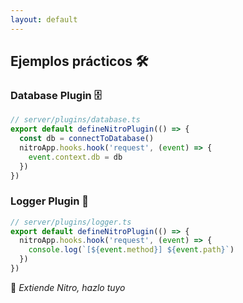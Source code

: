 ```yaml
---
layout: default
---
```


## Ejemplos prácticos 🛠️

### Database Plugin 🗄️
```typescript
// server/plugins/database.ts
export default defineNitroPlugin(() => {
  const db = connectToDatabase()
  nitroApp.hooks.hook('request', (event) => {
    event.context.db = db
  })
})
```

### Logger Plugin 📝
```typescript
// server/plugins/logger.ts
export default defineNitroPlugin(() => {
  nitroApp.hooks.hook('request', (event) => {
    console.log(`[${event.method}] ${event.path}`)
  })
})
```

🔌 *Extiende Nitro, hazlo tuyo*